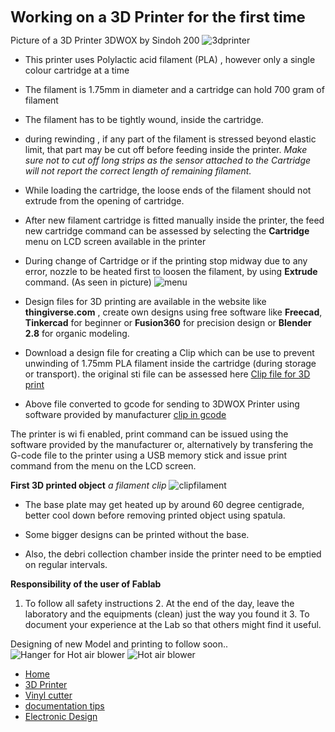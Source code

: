 
<font size="+2">**Working on a 3D Printer for the first time**</font>

Picture of a 3D Printer 3DWOX by Sindoh 200 ![3dprinter](img/3dprinter.jpg)

- This printer uses Polylactic acid filament (PLA) , however only a single colour cartridge at a time 
- The filament is 1.75mm in diameter and a cartridge can hold 700 gram of filament
- The filament has to be tightly wound, inside the cartridge.
- during rewinding , if any part of the filament is stressed beyond elastic limit, that part may be cut off before feeding inside the printer. *Make sure not to cut off long strips as the sensor attached to the Cartridge will not report the correct length of remaining filament.*

- While loading the cartridge, the loose ends of the filament should not extrude from the opening of cartridge.

- After new filament cartridge is fitted manually inside the printer, the feed new cartridge command can be assessed by selecting the **Cartridge** menu on LCD screen available in the printer 

- During change of Cartridge or if the printing stop midway due to any error,  nozzle to be heated first to loosen the filament, by using **Extrude** command.
(As seen in picture)
![menu](img/3dmenu.jpg)

- Design files for 3D printing are  available in the website like **thingiverse.com** ,  create  own designs using free software like **Freecad**,  **Tinkercad** for beginner or **Fusion360** for precision design or **Blender 2.8** for organic modeling. 

- Download a design file for creating a Clip which can be use to prevent unwinding of 1.75mm PLA filament inside the cartridge (during storage or transport). the original sti file can be assessed here [Clip file for 3D print](files/clip.sti)

- Above file converted to gcode for sending to 3DWOX Printer using software provided by manufacturer [clip in gcode](clipgcode.gcode)

The printer is wi fi enabled,  print command can be issued  using the software provided by the manufacturer or,  alternatively by transfering the  G-code file to the printer using a USB memory stick and issue print command from the  menu on the LCD screen.

**First 3D printed object**
*a filament clip*
![clipfilament](img/3dclip.jpg)

- The base plate may get heated up by around 60 degree centigrade, better cool down before removing printed object using spatula.

- Some bigger designs can be printed without the base.

- Also, the debri collection chamber inside the printer need to be emptied on regular intervals.

**Responsibility of the user of Fablab**
1) To follow all safety instructions 2. At the end of the day, leave the laboratory  and the equipments (clean) just the way you found it 3. To document your experience at the Lab so that others might find it useful.

Designing of new Model and printing to follow soon..
![Hanger for Hot air blower](img/hanger.jpg)
![ Hot air blower](img/hotair.jpg)
- [Home](readme.md)
- [3D Printer](3DPrinter.md)
- [Vinyl cutter](vin.md)
- [documentation tips](documentation.md)
- [Electronic Design](design.md)